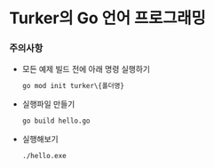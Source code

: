 # Turker의 Go 언어 프로그래밍

### 주의사항
- 모든 예제 빌드 전에 아래 명령 실행하기
    ```cmd
    go mod init turker\{폴더명}
    ```
- 실행파일 만들기
    ```cmd
    go build hello.go
    ```
- 실행해보기
    ```cmd
    ./hello.exe
    ```